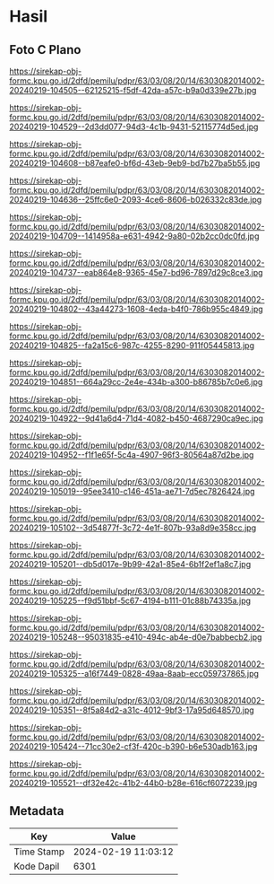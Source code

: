 # Hasil

## Foto C Plano

https://sirekap-obj-formc.kpu.go.id/2dfd/pemilu/pdpr/63/03/08/20/14/6303082014002-20240219-104505--62125215-f5df-42da-a57c-b9a0d339e27b.jpg

https://sirekap-obj-formc.kpu.go.id/2dfd/pemilu/pdpr/63/03/08/20/14/6303082014002-20240219-104529--2d3dd077-94d3-4c1b-9431-52115774d5ed.jpg

https://sirekap-obj-formc.kpu.go.id/2dfd/pemilu/pdpr/63/03/08/20/14/6303082014002-20240219-104608--b87eafe0-bf6d-43eb-9eb9-bd7b27ba5b55.jpg

https://sirekap-obj-formc.kpu.go.id/2dfd/pemilu/pdpr/63/03/08/20/14/6303082014002-20240219-104636--25ffc6e0-2093-4ce6-8606-b026332c83de.jpg

https://sirekap-obj-formc.kpu.go.id/2dfd/pemilu/pdpr/63/03/08/20/14/6303082014002-20240219-104709--1414958a-e631-4942-9a80-02b2cc0dc0fd.jpg

https://sirekap-obj-formc.kpu.go.id/2dfd/pemilu/pdpr/63/03/08/20/14/6303082014002-20240219-104737--eab864e8-9365-45e7-bd96-7897d29c8ce3.jpg

https://sirekap-obj-formc.kpu.go.id/2dfd/pemilu/pdpr/63/03/08/20/14/6303082014002-20240219-104802--43a44273-1608-4eda-b4f0-786b955c4849.jpg

https://sirekap-obj-formc.kpu.go.id/2dfd/pemilu/pdpr/63/03/08/20/14/6303082014002-20240219-104825--fa2a15c6-987c-4255-8290-911f05445813.jpg

https://sirekap-obj-formc.kpu.go.id/2dfd/pemilu/pdpr/63/03/08/20/14/6303082014002-20240219-104851--664a29cc-2e4e-434b-a300-b86785b7c0e6.jpg

https://sirekap-obj-formc.kpu.go.id/2dfd/pemilu/pdpr/63/03/08/20/14/6303082014002-20240219-104922--9d41a6d4-71d4-4082-b450-4687290ca9ec.jpg

https://sirekap-obj-formc.kpu.go.id/2dfd/pemilu/pdpr/63/03/08/20/14/6303082014002-20240219-104952--f1f1e65f-5c4a-4907-96f3-80564a87d2be.jpg

https://sirekap-obj-formc.kpu.go.id/2dfd/pemilu/pdpr/63/03/08/20/14/6303082014002-20240219-105019--95ee3410-c146-451a-ae71-7d5ec7826424.jpg

https://sirekap-obj-formc.kpu.go.id/2dfd/pemilu/pdpr/63/03/08/20/14/6303082014002-20240219-105102--3d54877f-3c72-4e1f-807b-93a8d9e358cc.jpg

https://sirekap-obj-formc.kpu.go.id/2dfd/pemilu/pdpr/63/03/08/20/14/6303082014002-20240219-105201--db5d017e-9b99-42a1-85e4-6b1f2ef1a8c7.jpg

https://sirekap-obj-formc.kpu.go.id/2dfd/pemilu/pdpr/63/03/08/20/14/6303082014002-20240219-105225--f9d51bbf-5c67-4194-b111-01c88b74335a.jpg

https://sirekap-obj-formc.kpu.go.id/2dfd/pemilu/pdpr/63/03/08/20/14/6303082014002-20240219-105248--95031835-e410-494c-ab4e-d0e7babbecb2.jpg

https://sirekap-obj-formc.kpu.go.id/2dfd/pemilu/pdpr/63/03/08/20/14/6303082014002-20240219-105325--a16f7449-0828-49aa-8aab-ecc059737865.jpg

https://sirekap-obj-formc.kpu.go.id/2dfd/pemilu/pdpr/63/03/08/20/14/6303082014002-20240219-105351--8f5a84d2-a31c-4012-9bf3-17a95d648570.jpg

https://sirekap-obj-formc.kpu.go.id/2dfd/pemilu/pdpr/63/03/08/20/14/6303082014002-20240219-105424--71cc30e2-cf3f-420c-b390-b6e530adb163.jpg

https://sirekap-obj-formc.kpu.go.id/2dfd/pemilu/pdpr/63/03/08/20/14/6303082014002-20240219-105521--df32e42c-41b2-44b0-b28e-616cf6072239.jpg


## Metadata

| Key        | Value               |
| ---------- | ------------------- |
| Time Stamp | 2024-02-19 11:03:12 |
| Kode Dapil | 6301                |



